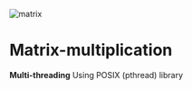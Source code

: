 ![matrix](https://user-images.githubusercontent.com/96186143/224593605-42bf84b5-c3ae-4a88-af61-3edfc4b6de5a.png)
# Matrix-multiplication
**Multi-threading**
Using POSIX (pthread) library
